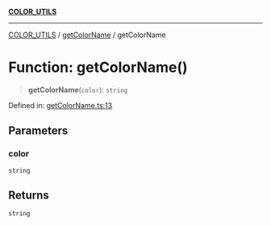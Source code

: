 [**COLOR_UTILS**](../../README.md)

***

[COLOR_UTILS](../../README.md) / [getColorName](../README.md) / getColorName

# Function: getColorName()

> **getColorName**(`color`): `string`

Defined in: [getColorName.ts:13](https://github.com/dailker/everyutil/blob/2c6c8c707de5d4a5d228d272d2d21855929838e2/src/color/getColorName.ts#L13)

## Parameters

### color

`string`

## Returns

`string`
